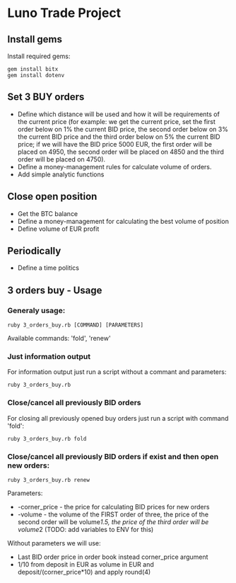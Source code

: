 # Luno Trade Project

## Install gems

Install required gems:

```
gem install bitx
gem install dotenv
```

## Set 3 BUY orders 

* Define which distance will be used and how it will be requirements of the current price (for example: we get the current price, set the first order below on 1% the current BID price, the second order below on 3% the current BID price and the third order below on 5% the current BID price; if we will have the BID price 5000 EUR, the first order will be placed on 4950, the second order will be placed on 4850 and the third order will be placed on 4750).
* Define a money-management rules for calculate volume of orders.
* Add simple analytic functions

## Close open position

* Get the BTC balance
* Define a money-management for calculating the best volume of position
* Define volume of EUR profit

## Periodically

* Define a time politics

## 3 orders buy - Usage

### Generaly usage:

```
ruby 3_orders_buy.rb [COMMAND] [PARAMETERS]
```

Available commands: 'fold', 'renew'

### Just information output

For information output just run a script without a commant and parameters:

```
ruby 3_orders_buy.rb
```

### Close/cancel all previously BID orders

For closing all previously opened buy orders just run a script with command 'fold':

```
ruby 3_orders_buy.rb fold
```

### Close/cancel all previously BID orders if exist and then open new orders:


```
ruby 3_orders_buy.rb renew
```

Parameters:
* -corner_price - the price for calculating BID prices for new orders
* -volume - the volume of the FIRST order of three, the price of the second order will be volume*1.5, the price of the third order will be volume*2 (TODO: add variables to ENV for this)

Without parameters we will use:
* Last BID order price in order book instead corner_price argument
* 1/10 from deposit in EUR as volume in EUR and deposit/(corner_price*10) and apply round(4)
